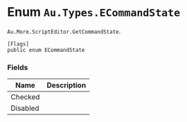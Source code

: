 # Enum `Au.Types.ECommandState`

`Au.More.ScriptEditor.GetCommandState`.

```
[Flags]
public enum ECommandState
```

### Fields

| Name | Description |
| --- | --- |
| Checked |  |
| Disabled |  |